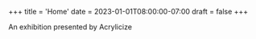 +++
title = 'Home'
date = 2023-01-01T08:00:00-07:00
draft = false
+++

An exhibition
presented
by Acrylicize
